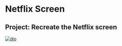 # Netflix Screen
## Project: Recreate the Netflix screen


<a href="https://ibb.co/cgNb0Kj"><img src="https://i.ibb.co/7YGgPxq/dio.png" alt="dio" border="0"></a>
